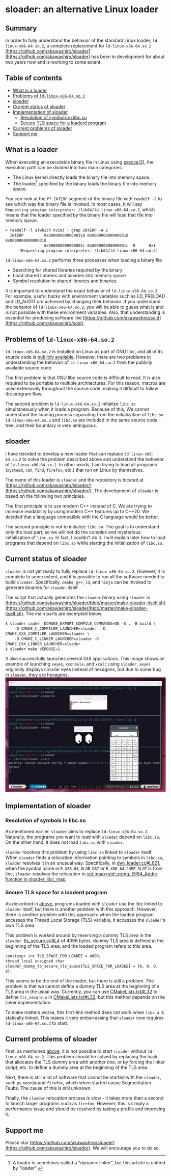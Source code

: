 # sloader: an alternative Linux loader <!-- omit in toc -->
## Summary <!-- omit in toc -->
In order to fully understand the behavior of the standard Linux loader, `ld-linux-x86-64.so.2`, a complete replacement for `ld-linux-x86-64.so.2` [https://github.com/akawashiro/sloader](https://github.com/akawashiro/sloader) has been in development for about two years now and is working to some extent.

## Table of contents <!-- omit in toc -->
- [What is a loader](#what-is-a-loader)
- [Problems of `ld-linux-x86-64.so.2`](#problems-of-ld-linux-x86-64so2)
- [sloader](#sloader)
- [Current status of sloader](#current-status-of-sloader)
- [Implementation of sloader](#implementation-of-sloader)
  - [Resolution of symbols in libc.so](#resolution-of-symbols-in-libcso)
  - [Secure TLS space for a loaderd program](#secure-tls-space-for-a-loaderd-program)
- [Current problems of sloader](#current-problems-of-sloader)
- [Support me](#support-me)

## What is a loader
When executing an executable binary file in Linux using [execve(2)](https://man7.org/linux/man-pages/man2/execve.2.html), the execution path can be divided into two main categories.
- The Linux kernel directly loads the binary file into memory space.
- The loader[^1] specified by the binary loads the binary file into memory space.

You can look at the `PT_INTERP` segment of the binary file with `readelf -l` to see which way the binary file is invoked. In most cases, it will say `Requesting program interpreter: /lib64/ld-linux-x86-64.so.2`, which means that the loader specified by the binary file will load that file into memory space.

```
> readelf -l $(which nvim) | grep INTERP -A 2
  INTERP         0x0000000000000318 0x0000000000000318 0x0000000000000318
                 0x000000000000001c 0x000000000000001c  R      0x1
      [Requesting program interpreter: /lib64/ld-linux-x86-64.so.2]
```

`ld-linux-x86-64.so.2` performs three processes when loading a binary file
- Searching for shared libraries required by the binary
- Load shared libraries and binaries into memory space
- Symbol resolution in shared libraries and binaries

It is important to understand the exact behavior of `ld-linux-x86-64.so.2`. For example, useful hacks with environment variables such as LD_PRELOAD and LD_AUDIT are achieved by changing their behavior. If you understand the behavior of `ld-linux-x86-64.so.2`, you will be able to guess what is and is not possible with these environment variables. Also, that understanding is essential for producing software like [https://github.com/akawashiro/sold](https://github.com/akawashiro/sold).

## Problems of `ld-linux-x86-64.so.2`
`ld-linux-x86-64.so.2` is installed on Linux as part of GNU libc, and all of its source code is [publicly available](https://www.gnu.org/software/libc/sources.html). However, there are two problems in understanding the behavior of `ld-linux-x86-64.so.2` from the publicly available source code.

The first problem is that GNU libc source code is difficult to read. It is also required to be portable to multiple architectures. For this reason, macros are used extensively throughout the source code, making it difficult to follow the program flow.

The second problem is `ld-linux-x86-64.so.2` initialize `libc.so` simultaneously when it loads a program. Because of this, We cannot understand the loading process separating from the initialization of `libc.so`. `ld-linux-x86-64.so.2` and `libc.so` are included in the same source code tree, and their boundary is very ambiguous.

## sloader
I have decided to develop a new loader that can replace `ld-linux-x86-64.so.2` to solve the problem described above and understand the behavior of `ld-linux-x86-64.so.2`. In other words, I am trying to load all programs (`systemd`, `cat`, `find`, `firefox`, etc.) that run on Linux by themselves.

The name of this loader is `sloader` and the repository is located at [https://github.com/akawashiro/sloader/](https://github.com/akawashiro/sloader/). The development of `sloader` is based on the following two principles.

The first principle is to use modern C++ instead of C. We are trying to increase readability by using modern C++ features up to C++20. We decided that a language compatible with the C language would be better.

The second principle is not to initialize `libc.so`. The goal is to understand only the load part, so we will not do the complex and mysterious initialization of `libc.so`. In fact, I couldn't do it. I will explain later how to load programs that depend on `libc.so` while starting the initialization of `libc.so`.

## Current status of sloader
`sloader` is not yet ready to fully replace `ld-linux-x86-64.so.2`. However, it is complete to some extent, and it is possible to run all the software needed to build `sloader`. Specifically, `cmake`, `g++`, `ld`, and `ninja` can be invoked to generate binaries for `sloader` itself.

The script that actually generates the `sloader` binary using `sloader` is [https://github.com/akawashiro/sloader/blob/master/make-sloader-itself.sh](https://github.com/akawashiro/sloader/blob/master/make-sloader-itself.sh). The main parts are excerpted below.
```
$ sloader cmake -DCMAKE_EXPORT_COMPILE_COMMANDS=ON -S . -B build \
    -D CMAKE_C_COMPILER_LAUNCHER=sloader  -D CMAKE_CXX_COMPILER_LAUNCHER=sloader \
    -D CMAKE_C_LINKER_LAUNCHER=sloader -D CMAKE_CXX_LINKER_LAUNCHER=sloader
$ sloader make VERBOSE=1
```

It also successfully launches several GUI applications. This image shows an example of launching `xeyes`, `xconsole`, and `xcalc` using `sloader`. `xeyes` originally displays circular eyes instead of hexagons, but due to some bug in `sloader`, they are hexagons.
![launch GUI application using `sloader`](./xapps-launched-by-sloader.png)

## Implementation of sloader
### Resolution of symbols in libc.so
As mentioned earlier, `sloader` aims to replace `ld-linux-x86-64.so.2`. Naturally, the programs you want to load with `sloader` depend on `libc.so`. On the other hand, it does not load `libc.so` with `sloader`.

`sloader` resolves this problem by using `libc.so` linked to `sloader` itself. When `sloader` finds a relocation information pointing to symbols in `libc.so`, `sloader` resolves it in an unusual way. Specifically, in [dyn_loader.cc#L621](https://github.com/akawashiro/sloader/blob/502bae54b403423f79e04caa4901c4a76cb6aaca/dyn_loader.cc#L621), when the symbol name in `R_X86_64_GLOB_DAT` or `R_X86_64_JUMP_SLOT` is from libc, `sloader` resolves the relocation to [std::map<std::string, Elf64_Addr> function in sloader_libc_map](https://github.com/akawashiro/sloader/blob/502bae54b403423f79e04caa4901c4a76cb6aaca/libc_mapping.cc#L248).

### Secure TLS space for a loaderd program
As described in [above](#resolution-of-symbols-in-libcso), programs loaded with `sloader` use the libc linked to `sloader` itself, but there is another problem with this approach. However, there is another problem with this approach: when the loaded program accesses the Thread Local Storage (TLS) variable, it accesses the `sloader`'s own TLS area.

This problem is worked around by reserving a dummy TLS area in the `sloader`. [tls_secure.cc#L4](https://github.com/akawashiro/sloader/blob/502bae54b403423f79e04caa4901c4a76cb6aaca/tls_secure.cc#L4) of 4096 bytes. dummy TLS area is defined at the beginning of the TLS area, and the loaded program refers to this area.
```
constexpr int TLS_SPACE_FOR_LOADEE = 4096;
thread_local unsigned char sloader_dummy_to_secure_tls_space[TLS_SPACE_FOR_LOADEE] = {0, 0, 0, 0};
```

This seems to be the end of the matter, but there is still a problem. The problem is that we cannot define a dummy TLS area at the beginning of a TLS area in the usual way. Currently, you can use [CMakeLists.txt#L32](https://github.com/akawashiro/sloader/blob/502bae54b403423f79e04caa4901c4a76cb6aaca/CMakeLists.txt#L32) to define `tls_secure.o` in [CMakeLists.txt#L32](), but this method depends on the linker implementation.

To make matters worse, this first-link method does not work when `libc.a` is statically linked. This makes it very embarrassing that `sloader` now requires `ld-linux-x86-64.so.2` to start.

## Current problems of sloader
First, as mentioned [above](#secure-tls-space-for-a-loaderd-program), it is not possible to start `sloader` without `ld-linux-x86-64.so.2`. This problem should be solved by replacing the hack that allocates the TLS dummy area with another one, or by forcing the linker script, etc. to define a dummy area at the beginning of the TLS area.

Next, there is still a lot of software that cannot be started with the `sloader`, such as `neovim` and `firefox`, which when started cause Segmentation Faults. The cause of this is still unknown.

Finally, the `sloader` relocation process is slow - it takes more than a second to launch larger programs such as `firefox`. However, this is simply a performance issue and should be resolved by taking a profile and improving it.

## Support me
Please star [https://github.com/akawashiro/sloader](https://github.com/akawashiro/sloader). We will encourage you to do so.

[^1]: A loader is sometimes called a "dynamic linker", but this article is unified by "loader".
